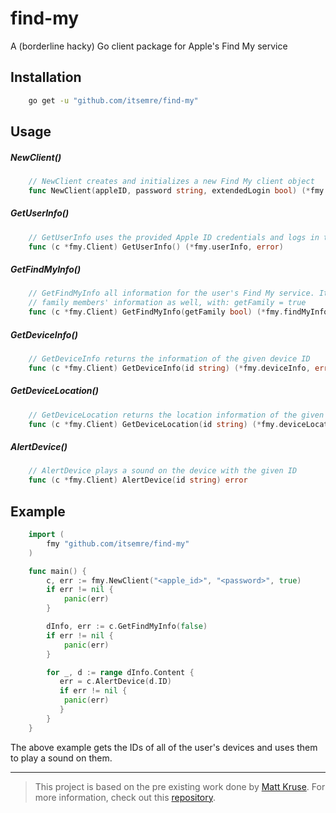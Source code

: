 # find-my

A (borderline hacky) Go client package for Apple's Find My service

## Installation

```bash
    go get -u "github.com/itsemre/find-my"
```

## Usage 

##### NewClient()

```go
    // NewClient creates and initializes a new Find My client object
    func NewClient(appleID, password string, extendedLogin bool) (*fmy.Client, error) 
```

##### GetUserInfo()

```go
    // GetUserInfo uses the provided Apple ID credentials and logs in to iCloud to return the user's information
    func (c *fmy.Client) GetUserInfo() (*fmy.userInfo, error) 
```

##### GetFindMyInfo()

```go
    // GetFindMyInfo all information for the user's Find My service. It can optionally return the user's
    // family members' information as well, with: getFamily = true
    func (c *fmy.Client) GetFindMyInfo(getFamily bool) (*fmy.findMyInfo, error)
```

##### GetDeviceInfo()

```go
    // GetDeviceInfo returns the information of the given device ID
    func (c *fmy.Client) GetDeviceInfo(id string) (*fmy.deviceInfo, error)
```

##### GetDeviceLocation()

```go
    // GetDeviceLocation returns the location information of the given device ID
    func (c *fmy.Client) GetDeviceLocation(id string) (*fmy.deviceLocation, error)
```

##### AlertDevice()

```go
    // AlertDevice plays a sound on the device with the given ID
    func (c *fmy.Client) AlertDevice(id string) error 
```

## Example

```go
    import (
        fmy "github.com/itsemre/find-my"
    )

    func main() {
        c, err := fmy.NewClient("<apple_id>", "<password>", true)
	    if err != nil {
		    panic(err)
	    }

        dInfo, err := c.GetFindMyInfo(false) 
        if err != nil {
            panic(err)
        }

        for _, d := range dInfo.Content {
           err = c.AlertDevice(d.ID)
           if err != nil {
            panic(err)
           }
        }
    }
```

The above example gets the IDs of all of the user's devices and uses them to play a sound on them.



---

> This project is based on the pre existing work done by [Matt Kruse](https://github.com/matt-kruse). For more information, check out this [repository](https://github.com/matt-kruse/find-my-iphone).